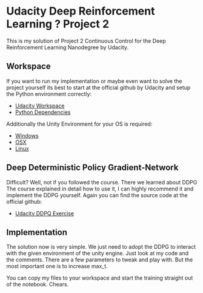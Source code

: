 # Udacity Deep Reinforcement Learning ? Project 2

This is my solution of Project 2 Continuous Control for the Deep Reinforcement Learning Nanodegree by Udacity. 

## Workspace 
If you want to run my implementation or maybe even want to solve the project yourself its best to start at the official github by Udacity and setup the Python environment correctly:
* [Udacity Workspace](https://github.com/udacity/deep-reinforcement-learning/tree/master/p2_continuous-control)
* [Python Dependencies](https://github.com/udacity/deep-reinforcement-learning#dependencies)

Additionally the Unity Environment for your OS is required:
* [Windows](https://s3-us-west-1.amazonaws.com/udacity-drlnd/P2/Reacher/Reacher_Windows_x86_64.zip)
* [OSX](https://s3-us-west-1.amazonaws.com/udacity-drlnd/P2/Reacher/Reacher.app.zip)
* [Linux](https://s3-us-west-1.amazonaws.com/udacity-drlnd/P2/Reacher/Reacher_Linux.zip)

## Deep Deterministic Policy Gradient-Network
Difficult? Well, not if you followed the course. There we learned about DDPG The course explained in detail how to use it, I can highly recommend it and implement the DDPG yourself. Again you can find the source code at the official github:
* [Udacity DDPQ Exercise]( https://github.com/udacity/deep-reinforcement-learning/tree/master/ddpg-pendulum)

## Implementation
The solution now is very simple. We just need to adopt the DDPG to interact with the given environment of the unity engine. Just look at my code and the comments. 
There are a few parameters to tweak and play with. But the most important one is to increase max_t. 

You can copy my files to your workspace and start the training straight out of the notebook. Chears.


